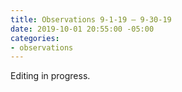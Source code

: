 ```yaml
---
title: Observations 9-1-19 – 9-30-19
date: 2019-10-01 20:55:00 -05:00
categories:
- observations
---
```


Editing in progress.